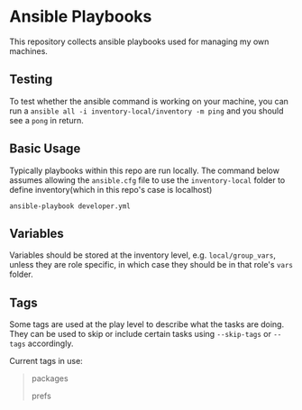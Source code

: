 # Ansible Playbooks
This repository collects ansible playbooks used for managing my own machines.  

## Testing
To test whether the ansible command is working on your machine, you can run a
`ansible all -i inventory-local/inventory -m ping` and you should see a `pong`
in return.

## Basic Usage
Typically playbooks within this repo are run locally.  The command below assumes allowing the `ansible.cfg` file to use the `inventory-local` folder to define inventory(which in this repo's case is localhost)

`ansible-playbook developer.yml`

## Variables
Variables should be stored at the inventory level, e.g. `local/group_vars`, unless they are role specific, in which case they should be in that role's `vars` folder.  

## Tags
Some tags are used at the play level to describe what the tasks are doing.  They can be used to skip or include certain tasks using `--skip-tags` or `--tags` accordingly.  

Current tags in use: 

> packages
>
> prefs
>
